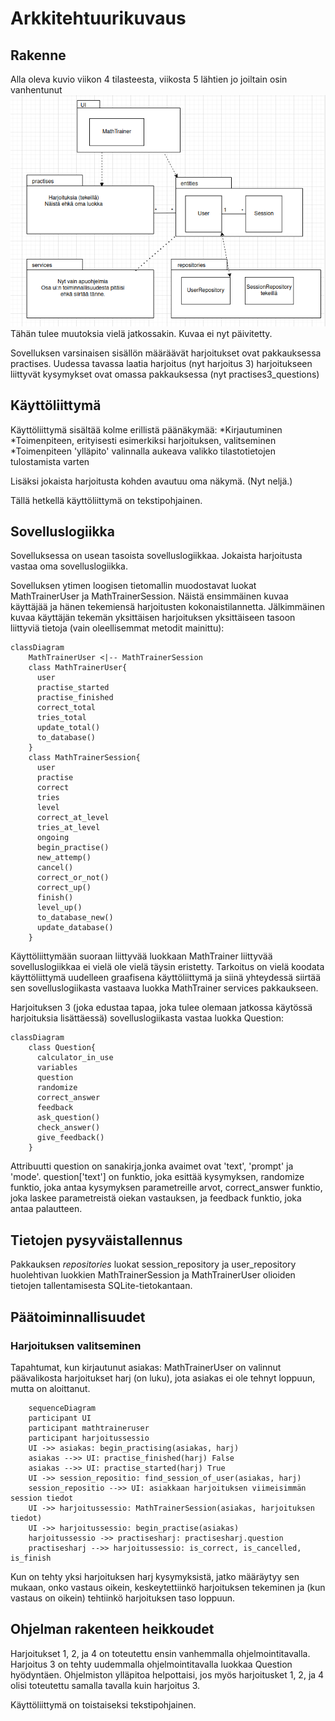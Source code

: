 # Arkkitehtuurikuvaus

## Rakenne

Alla oleva kuvio viikon 4 tilasteesta, viikosta 5 lähtien jo joiltain osin vanhentunut
![Pakkausrakenne](./kuvat/viikko4.png)
Tähän tulee muutoksia vielä jatkossakin. Kuvaa ei nyt päivitetty. 

Sovelluksen varsinaisen sisällön määräävät harjoitukset ovat pakkauksessa practises. Uudessa tavassa laatia harjoitus (nyt harjoitus 3) harjoitukseen liittyvät kysymykset ovat omassa pakkauksessa (nyt practises3_questions)

## Käyttöliittymä

Käyttöliittymä sisältää kolme erillistä päänäkymää:
*Kirjautuminen
*Toimenpiteen, erityisesti esimerkiksi harjoituksen, valitseminen
*Toimenpiteen 'ylläpito' valinnalla aukeava valikko tilastotietojen tulostamista varten

Lisäksi jokaista harjoitusta kohden avautuu oma näkymä. (Nyt neljä.)

Tällä hetkellä käyttöliittymä on tekstipohjainen.

## Sovelluslogiikka

Sovelluksessa on usean tasoista sovelluslogiikkaa. Jokaista harjoitusta vastaa oma sovelluslogiikka.

Sovelluksen ytimen loogisen tietomallin muodostavat luokat MathTrainerUser ja MathTrainerSession. Näistä ensimmäinen kuvaa käyttäjää ja hänen tekemiensä harjoitusten kokonaistilannetta. Jälkimmäinen kuvaa käyttäjän tekemän yksittäisen harjoituksen yksittäiseen tasoon liittyviä tietoja (vain oleellisemmat metodit mainittu):

```mermaid
classDiagram
    MathTrainerUser <|-- MathTrainerSession    
    class MathTrainerUser{
      user
      practise_started
      practise_finished
      correct_total
      tries_total
      update_total()
      to_database()
    }
    class MathTrainerSession{
      user
      practise
      correct
      tries
      level
      correct_at_level
      tries_at_level
      ongoing
      begin_practise()
      new_attemp()      
      cancel()
      correct_or_not()
      correct_up()
      finish()
      level_up()
      to_database_new()
      update_database()
    }
```

Käyttöliittymään suoraan liittyvää luokkaan MathTrainer liittyvää sovelluslogiikkaa ei vielä ole vielä täysin eristetty. Tarkoitus on vielä koodata käyttöliittymä uudelleen graafisena käyttöliittymä ja siinä yhteydessä siirtää sen sovelluslogiikasta vastaava luokka MathTrainer services pakkaukseen.

Harjoituksen 3 (joka edustaa tapaa, joka tulee olemaan jatkossa käytössä harjoituksia lisättäessä) sovelluslogiikasta vastaa luokka Question:

```mermaid
classDiagram   
    class Question{
      calculator_in_use
      variables
      question
      randomize
      correct_answer
      feedback
      ask_question()
      check_answer()
      give_feedback()
    }
```

Attribuutti question on sanakirja,jonka avaimet ovat 'text', 'prompt' ja 'mode'.
question['text'] on funktio, joka esittää kysymyksen, randomize funktio, joka antaa kysymyksen parametreille arvot, correct_answer funktio, joka laskee parametreistä oiekan vastauksen, ja feedback funktio, joka antaa palautteen.



## Tietojen pysyväistallennus

Pakkauksen _repositories_ luokat session_repository ja user_repository huolehtivan luokkien MathTrainerSession ja MathTrainerUser olioiden tietojen tallentamisesta SQLite-tietokantaan.

## Päätoiminnallisuudet

### Harjoituksen valitseminen

Tapahtumat, kun kirjautunut asiakas: MathTrainerUser on valinnut päävalikosta harjoitukset harj (on luku), jota asiakas ei ole tehnyt loppuun, mutta on aloittanut. 

```mermaid
    sequenceDiagram
    participant UI
    participant mathtraineruser
    participant harjoitussessio   
    UI ->> asiakas: begin_practising(asiakas, harj)
    asiakas -->> UI: practise_finished(harj) False
    asiakas -->> UI: practise_started(harj) True
    UI ->> session_repositio: find_session_of_user(asiakas, harj)
    session_repositio -->> UI: asiakkaan harjoituksen viimeisimmän session tiedot 
    UI ->> harjoitussessio: MathTrainerSession(asiakas, harjoituksen tiedot)
    UI ->> harjoitussessio: begin_practise(asiakas)
    harjoitussessio ->> practisesharj: practisesharj.question
    practisesharj -->> harjoitussessio: is_correct, is_cancelled, is_finish
```
Kun on tehty yksi harjoituksen harj kysymyksistä, jatko määräytyy sen mukaan, onko vastaus oikein, keskeytettiinkö harjoituksen tekeminen ja (kun vastaus on oikein) tehtiinkö harjoituksen taso loppuun.

## Ohjelman rakenteen heikkoudet

Harjoitukset 1, 2, ja 4 on toteutettu ensin vanhemmalla ohjelmointitavalla. Harjoitus 3 on tehty uudemmalla ohjelmointitavalla luokkaa Question hyödyntäen. Ohjelmiston ylläpitoa helpottaisi, jos myös
harjoitusket 1, 2, ja 4 olisi toteutettu samalla tavalla kuin harjoitus 3. 

Käyttöliittymä on toistaiseksi tekstipohjainen.


    


